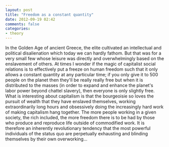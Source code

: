 ```yaml
---
layout: post
title: "Freedom as a constant quantity"
date: 2012-09-19 02:42
comments: false
categories:
- theory
---
```


In the Golden Age of ancient Greece, the elite cultivated an intellectual and political disalienation which today we can hardly fathom. But that was for a very small few whose leisure was directly and overwhelmingly based on the enslavement of others. At times I wonder if the magic of capitalist social relations is to effectively put a freeze on human freedom such that it only allows a constant quantity at any particular time; if you only give it to 500 people on the planet then they'll be really really free but when it is distributed to the masses (in order to expand and enhance the planet's labor power beyond chattel slavery), then everyone is only slightly free. What is interesting about capitalism is that the bourgeoisie so loves the pursuit of wealth that they have enslaved themselves, working extraordinarily long hours and obsessively doing the increasingly hard work of making capitalism hang together. The more people working in a given society, the rich included, the more freedom there is to be had by those who produce and reproduce life outside of commodified work. It is therefore an inherently revolutionary tendency that the most powerful individuals of the status quo are perpetually exhausting and blinding themselves by their own overworking...

<br><br><br><br><br><br>